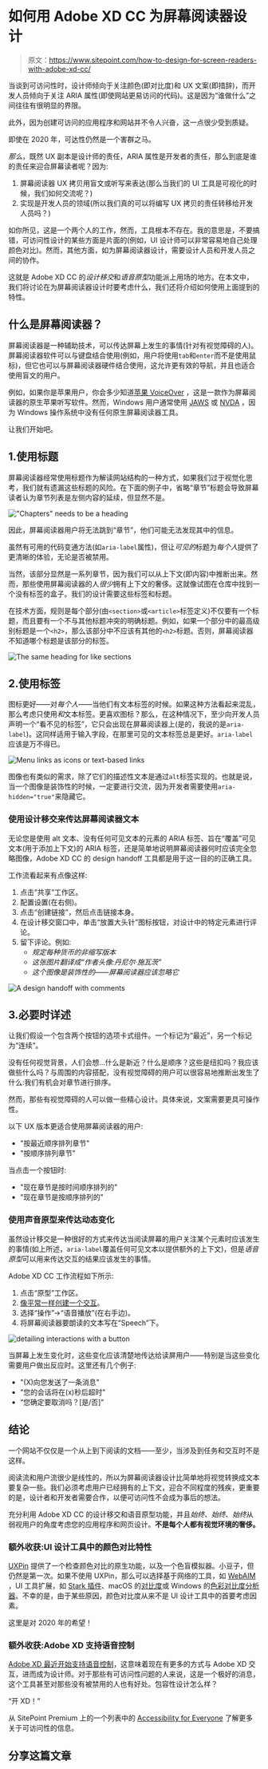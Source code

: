 # 如何用 Adobe XD CC 为屏幕阅读器设计

> 原文：<https://www.sitepoint.com/how-to-design-for-screen-readers-with-adobe-xd-cc/>

当谈到可访问性时，设计师倾向于关注颜色(即对比度)和 UX 文案(即措辞)，而开发人员倾向于关注 ARIA 属性(即使网站更易访问的代码)。这是因为“谁做什么”之间往往有很明显的界限。

此外，因为创建可访问的应用程序和网站并不令人兴奋，这一点很少受到质疑。

即使在 2020 年，可达性仍然是一个害群之马。

*那么*，既然 UX 副本是设计师的责任，ARIA 属性是开发者的责任，那么到底是谁的责任来迎合屏幕读者呢？因为:

1.  屏幕阅读器 UX 拷贝用盲文或听写来表达(那么当我们的 UI 工具是可视化的时候，我们如何交流呢？)
2.  实现是开发人员的领域(所以我们真的可以将编写 UX 拷贝的责任转移给开发人员吗？)

如你所见，这是一个两个人的工作，然而，工具根本不存在。我的意思是，不要搞错，可访问性设计的某些方面是片面的(例如，UI 设计师可以非常容易地自己处理颜色对比)。然而，其他方面，如为屏幕阅读器设计，需要设计人员和开发人员之间的协作。

这就是 Adobe XD CC 的*设计移交*和*语音原型*功能派上用场的地方。在本文中，我们将讨论在为屏幕阅读器设计时要考虑什么，我们还将介绍如何使用上面提到的特性。

## 什么是屏幕阅读器？

屏幕阅读器是一种辅助技术，可以传达屏幕上发生的事情(针对有视觉障碍的人)。屏幕阅读器软件可以与键盘结合使用(例如，用户将使用`tab`和`enter`而不是使用鼠标)，但它也可以与屏幕阅读器硬件结合使用，这允许更有效的导航，并且也适合使用盲文的用户。

例如，如果你是苹果用户，你会多少知道[苹果 VoiceOver](https://www.apple.com/my/accessibility/mac/vision/) ，这是一款作为屏幕阅读器的原生苹果听写软件。然而，Windows 用户通常使用 [JAWS](https://www.freedomscientific.com/products/software/jaws/) 或 [NVDA](https://www.nvaccess.org/) ，因为 Windows 操作系统中没有任何原生屏幕阅读器工具。

让我们开始吧。

## 1.使用标题

屏幕阅读器经常使用标题作为解读网站结构的一种方式，如果我们过于视觉化思考，我们就有遗漏这些标题的风险。在下面的例子中，省略“章节”标题会导致屏幕读者认为章节列表是左侧内容的延续，但显然不是。

!["Chapters" needs to be a heading](img/0967bedae07494bc0d990eff93b7b7cc.png)

因此，屏幕阅读器用户将无法跳到“章节”，他们可能无法发现其中的信息。

虽然有可用的代码变通方法(如`aria-label`属性)，但让*可见的*标题为*每个人*提供了更清晰的体验，无论是否被禁用。

当然，该部分显然是一系列章节，因为我们可以从上下文(即内容)中推断出来。然而，那些使用屏幕阅读器的人*很少*拥有上下文的奢侈。这就像试图在仓库中找到一个没有标签的盒子。我们的设计需要这些标签和标题。

在技术方面，规则是每个部分(由`<section>`或`<article>`标签定义)不仅要有一个标题，而且要有一个不与其他标题冲突的明确标题。例如，如果一个部分中的最高级别标题是一个`<h2>`，那么该部分中不应该有其他的`<h2>`标题。否则，屏幕阅读器不知道哪个标题是该部分的标签。

![The same heading for like sections](img/9051bdcdacf3875db275b4d80a11090c.png)

## 2.使用标签

图标更好——对*每个人*——当他们有文本标签的时候。如果这种方法看起来混乱，那么考虑只使用*和*文本标签。更喜欢图标？那么，在这种情况下，至少向开发人员声明一个“看不见的标签”，它只会出现在屏幕阅读器上(是的，我说的是`aria-label`)。这同样适用于输入字段，在那里可见的文本标签总是更好。`aria-label`应该是万不得已。

![Menu links as icons or text-based links](img/9d971549be6db90a83223c866485548d.png)

图像也有类似的需求，除了它们的描述性文本是通过`alt`标签实现的。也就是说，当一个图像是装饰性的时候，一定要进行交流，因为开发者需要使用`aria-hidden="true"`来隐藏它。

### 使用设计移交来传达屏幕阅读器文本

无论您是使用 alt 文本、没有任何可见文本的元素的 ARIA 标签、旨在“覆盖”可见文本(用于添加上下文)的 ARIA 标签，还是简单地说明屏幕阅读器何时应该完全忽略图像，Adobe XD CC 的 design handoff 工具都是用于这一目的的正确工具。

工作流看起来有点像这样:

1.  点击“共享”工作区。
2.  配置设置(在右侧)。
3.  点击“创建链接”，然后点击链接本身。
4.  在设计移交窗口中，单击“放置大头针”图标按钮，对设计中的特定元素进行评论。
5.  留下评论。例如:
    *   *规定每种货币的非缩写版本*
    *   *这张图片翻译成“作者头像:丹尼尔·施瓦茨”*
    *   *这个图像是装饰性的——屏幕阅读器应该忽略它*

![A design handoff with comments](img/2c4ca6e100af0924fd7d41d5cd4aec49.png)

## 3.必要时详述

让我们假设一个包含两个按钮的选项卡式组件。一个标记为“最近”，另一个标记为“连续”。

没有任何视觉背景，人们会想…什么是新近？什么是顺序？这些是纽扣吗？我应该做些什么吗？与周围的内容搭配，没有视觉障碍的用户可以很容易地推断出发生了什么:我们有机会对章节进行排序。

然而，那些有视觉障碍的人可以做一些精心设计。具体来说，文案需要更具可操作性。

以下 UX 版本更适合使用屏幕阅读器的用户:

*   "按最近顺序排列章节"
*   "按顺序排列章节"

当点击一个按钮时:

*   "现在章节是按时间顺序排列的"
*   "现在章节是按顺序排列的"

### 使用声音原型来传达动态变化

虽然设计移交是一种很好的方式来传达当阅读屏幕的用户关注某个元素时应该发生的事情(如上所述，`aria-label`覆盖任何可见文本以提供额外的上下文)，但是*语音原型*可以用来传达交互的结果应该发生的事情。

Adobe XD CC 工作流程如下所示:

1.  点击“原型”工作区。
2.  [像平常一样创建一个交互](https://creativebloq.com/how-to/get-started-with-prototyping-in-adobe-xd/)。
3.  选择“操作”→“语音播放”(在右手边)。
4.  将屏幕阅读器要朗读的文本写在“Speech”下。

![detailing interactions with a button](img/0794ccdb84f4ec1f7dbba29ac67d2003.png)

当屏幕上发生变化时，这些变化应该清楚地传达给读屏用户——特别是当这些变化需要用户做出反应时。这里还有几个例子:

*   "(X)向您发送了一条消息"
*   "您的会话将在(x)秒后超时"
*   “您确定要取消吗？[是/否]"

## 结论

一个网站不仅仅是一个从上到下阅读的文档——至少，当涉及到任务和交互时不是这样。

阅读流和用户流很少是线性的，所以为屏幕阅读器设计比简单地将视觉转换成文本要复杂一些。我们必须考虑用户已经拥有的上下文，迎合不同程度的残疾，更重要的是，设计者和开发者需要合作，以便可访问性不会成为事后的想法。

充分利用 Adobe XD CC 的设计移交和语音原型功能，并且*始终、始终、始终*从弱视用户的角度考虑您的应用程序和网页设计。**不是每个人都有视觉环境的奢侈。**

### 额外收获:UI 设计工具中的颜色对比特性

[UXPin](https://www.uxpin.com/) 提供了一个检查颜色对比的原生功能，以及一个色盲模拟器。小豆子，但仍然是第一次。如果不使用 UXPin，那么可以选择基于网络的工具，如 [WebAIM](https://webaim.org/resources/contrastchecker/) ，UI 工具扩展，如 [Stark 插件](https://getstark.co/)、macOS 的[对比度](https://usecontrast.com/)或 Windows 的[色彩对比度分析器](https://developer.paciellogroup.com/resources/contrastanalyser/)。不幸的是，由于某些原因，颜色对比度从来不是 UI 设计工具中的首要考虑因素。

这里是对 2020 年的希望！

### 额外收获:Adobe XD 支持语音控制

[Adobe XD 最近开始支持语音控制](https://theblog.adobe.com/announcing-mac-os-voice-control-adobe-xd/)，这意味着现在有更多的方式与 Adobe XD 交互，进而成为设计师。对于那些有可访问性问题的人来说，这是一个极好的消息，这个工具甚至对那些没有被禁用的人也有好处。包容性设计怎么样？

“开 XD！”

从 SitePoint Premium 上的一个列表中的 [Accessibility for Everyone](https://www.sitepoint.com/premium/books/accessibility-for-everyone?utm_source=blog&utm_medium=articles) 了解更多关于可访问性的信息。

## 分享这篇文章